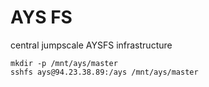 # AYS FS

central jumpscale AYSFS infrastructure


```
mkdir -p /mnt/ays/master
sshfs ays@94.23.38.89:/ays /mnt/ays/master
```